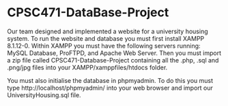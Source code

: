 # CPSC471-DataBase-Project
Our team designed and implemented a website for a university housing system.
To run the website and database you must first install XAMPP 8.1.12-0. Within XAMPP you must have the following servers running: MySQL Database, ProFTPD, and Apache Web Server. 
Then you must import a zip file called CPSC471-Database-Project containing all the .php, .sql and .png/jpg files into your XAMPP/xamppfiles/htdocs folder.

You must also initialise the database in phpmyadmin. To do this you must type http://localhost/phpmyadmin/ into your web browser and import our UniversityHousing.sql file.

